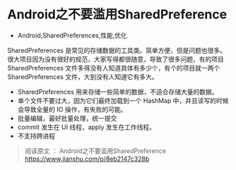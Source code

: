 # Android之不要滥用SharedPreference
- Android,SharedPreferences,性能,优化

SharedPreferences 是常见的存储数据的工具类。简单方便，但是问题也很多。很大项目因为没有很好的规范，大家写得都很随意，导致了很多问题，有的项目 SharedPreferences 文件多得没有人知道具体有多少个，有个的项目就一两个 SharedPreferences 文件，大到没有人知道它有多大。

 - SharedPreferences 用来存储一些简单的数据，不适合存储大量的数据。
 - 单个文件不要过大，因为它们最终加载到一个 HashMap 中，并且读写的时候会导致全量的 IO 操作，有失败的可能。
 - 批量编辑，最好批量处理，统一提交
 - commit 发生在 UI 线程，apply 发生在工作线程。
 - 不支持跨进程

> 阅读原文 ： Android之不要滥用SharedPreference
> https://www.jianshu.com/p/8eb2147c328b
